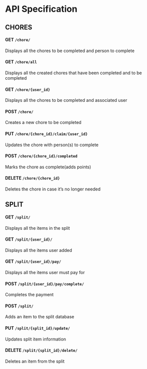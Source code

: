 # API Specification

## CHORES
#### GET `/chore/`
Displays all the chores to be completed and person to complete

#### GET `/chore/all`
Displays all the created chores that have been completed and to be completed

#### GET `/chore/{user_id}`
Displays all the chores to be completed and associated user

#### POST `/chore/`
Creates a new chore to be completed

#### PUT `/chore/{chore_id}/claim/{user_id}`
Updates the chore with person(s) to complete

#### POST `/chore/{chore_id}/completed`
Marks the chore as complete(adds points)

#### DELETE  `/chore/{chore_id}`
Deletes the chore in case it’s no longer needed

## SPLIT

#### GET `/split/`
Displays all the items in the split

#### GET `/split/{user_id}/`
Displays all the items user added

#### GET `/split/{user_id}/pay/`
Displays all the items user must pay for

#### POST `/split/{user_id}/pay/complete/`
Completes the payment

#### POST `/split/`
Adds an item to the split database

#### PUT `/split/{split_id}/update/`
Updates split item information

#### DELETE  `/split/{split_id}/delete/`
Deletes an item from the split
